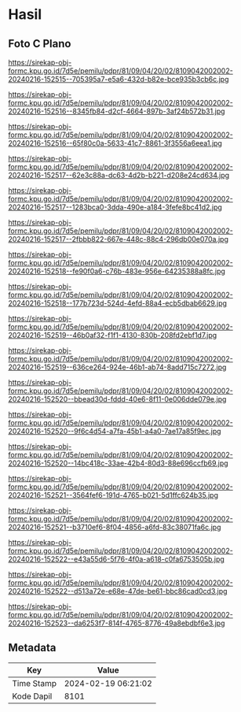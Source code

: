 # Hasil

## Foto C Plano

https://sirekap-obj-formc.kpu.go.id/7d5e/pemilu/pdpr/81/09/04/20/02/8109042002002-20240216-152515--705395a7-e5a6-432d-b82e-bce935b3cb6c.jpg

https://sirekap-obj-formc.kpu.go.id/7d5e/pemilu/pdpr/81/09/04/20/02/8109042002002-20240216-152516--8345fb84-d2cf-4664-897b-3af24b572b31.jpg

https://sirekap-obj-formc.kpu.go.id/7d5e/pemilu/pdpr/81/09/04/20/02/8109042002002-20240216-152516--65f80c0a-5633-41c7-8861-3f3556a6eea1.jpg

https://sirekap-obj-formc.kpu.go.id/7d5e/pemilu/pdpr/81/09/04/20/02/8109042002002-20240216-152517--62e3c88a-dc63-4d2b-b221-d208e24cd634.jpg

https://sirekap-obj-formc.kpu.go.id/7d5e/pemilu/pdpr/81/09/04/20/02/8109042002002-20240216-152517--1283bca0-3dda-490e-a184-3fefe8bc41d2.jpg

https://sirekap-obj-formc.kpu.go.id/7d5e/pemilu/pdpr/81/09/04/20/02/8109042002002-20240216-152517--2fbbb822-667e-448c-88c4-296db00e070a.jpg

https://sirekap-obj-formc.kpu.go.id/7d5e/pemilu/pdpr/81/09/04/20/02/8109042002002-20240216-152518--fe90f0a6-c76b-483e-956e-64235388a8fc.jpg

https://sirekap-obj-formc.kpu.go.id/7d5e/pemilu/pdpr/81/09/04/20/02/8109042002002-20240216-152518--177b723d-524d-4efd-88a4-ecb5dbab6629.jpg

https://sirekap-obj-formc.kpu.go.id/7d5e/pemilu/pdpr/81/09/04/20/02/8109042002002-20240216-152519--46b0af32-f1f1-4130-830b-208fd2ebf1d7.jpg

https://sirekap-obj-formc.kpu.go.id/7d5e/pemilu/pdpr/81/09/04/20/02/8109042002002-20240216-152519--636ce264-924e-46b1-ab74-8add715c7272.jpg

https://sirekap-obj-formc.kpu.go.id/7d5e/pemilu/pdpr/81/09/04/20/02/8109042002002-20240216-152520--bbead30d-fddd-40e6-8f11-0e006dde079e.jpg

https://sirekap-obj-formc.kpu.go.id/7d5e/pemilu/pdpr/81/09/04/20/02/8109042002002-20240216-152520--9f6c4d54-a7fa-45b1-a4a0-7ae17a85f9ec.jpg

https://sirekap-obj-formc.kpu.go.id/7d5e/pemilu/pdpr/81/09/04/20/02/8109042002002-20240216-152520--14bc418c-33ae-42b4-80d3-88e696ccfb69.jpg

https://sirekap-obj-formc.kpu.go.id/7d5e/pemilu/pdpr/81/09/04/20/02/8109042002002-20240216-152521--3564fef6-191d-4765-b021-5d1ffc624b35.jpg

https://sirekap-obj-formc.kpu.go.id/7d5e/pemilu/pdpr/81/09/04/20/02/8109042002002-20240216-152521--b3710ef6-8f04-4856-a6fd-83c38071fa6c.jpg

https://sirekap-obj-formc.kpu.go.id/7d5e/pemilu/pdpr/81/09/04/20/02/8109042002002-20240216-152522--e43a55d6-5f76-4f0a-a618-c0fa6753505b.jpg

https://sirekap-obj-formc.kpu.go.id/7d5e/pemilu/pdpr/81/09/04/20/02/8109042002002-20240216-152522--d513a72e-e68e-47de-be61-bbc86cad0cd3.jpg

https://sirekap-obj-formc.kpu.go.id/7d5e/pemilu/pdpr/81/09/04/20/02/8109042002002-20240216-152523--da6253f7-814f-4765-8776-49a8ebdbf6e3.jpg


## Metadata

| Key        | Value               |
| ---------- | ------------------- |
| Time Stamp | 2024-02-19 06:21:02 |
| Kode Dapil | 8101                |




